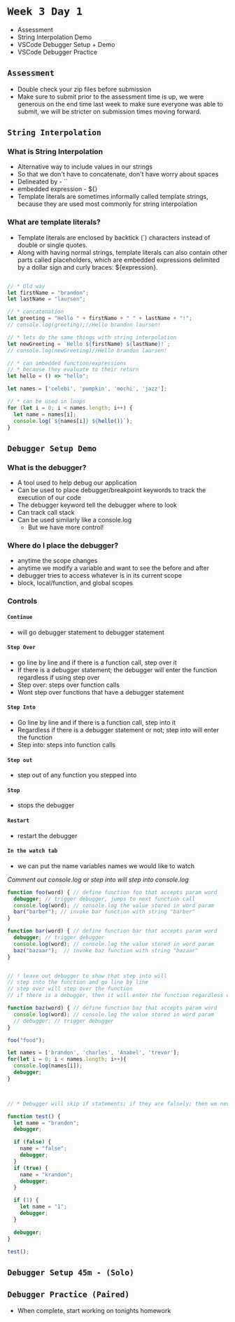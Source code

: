 # `Week 3 Day 1`

- Assessment
- String Interpolation Demo
- VSCode Debugger Setup + Demo
- VSCode Debugger Practice

## `Assessment`

- Double check your zip files before submission
- Make sure to submit prior to the assessment time is up, we were generous on the end time last week to make sure everyone was able to submit, we will be stricter on submission times moving forward.

## `String Interpolation`

### What is String Interpolation
  * Alternative way to include values in our strings
  * So that we don't have to concatenate, don't have worry about spaces
  * Delineated by - ``
  * embedded expression - ${}
  * Template literals are sometimes informally called template strings, because they are used most commonly for string interpolation

### What are template literals?
  * Template literals are enclosed by backtick (`) characters instead of double or single quotes.
  * Along with having normal strings, template literals can also contain other parts called placeholders, which are embedded expressions delimited by a dollar sign and curly braces: ${expression}.

```js

// * Old way
let firstName = "brandon";
let lastName = "laursen";

// * concatenation
let greeting = "Hello " + firstName + " " + lastName + "!";
// console.log(greeting);//Hello brandon laursen!

// * lets do the same things with string interpolation
let newGreeting = `Hello ${firstName} ${lastName}!`;
// console.log(newGreeting)//Hello brandon laursen!

// * can imbedded function/expressions
// * because they evaluate to their return
let hello = () => "hello";

let names = ['celebi', 'pumpkin', 'mochi', 'jazz'];

// * can be used in loops
for (let i = 0; i < names.length; i++) {
  let name = names[i];
  console.log(`${names[i]} ${hello()}`);
}

```

## `Debugger Setup Demo`


### What is the debugger?
  * A tool used to help debug our application
  * Can be used to place debugger/breakpoint keywords to track the execution of our code
  * The debugger keyword tell the debugger where to look
  * Can track call stack
  * Can be used similarly like a console.log
    * But we have more control!


### Where do I place the debugger?
  * anytime the scope changes
  * anytime we modify a variable and want to see the before and after
  * debugger tries to access whatever is in its current scope
  * block, local/function, and global scopes

### Controls

#### `Continue`
  * will go debugger statement to debugger statement
#### `Step Over`
  * go line by line and if there is a function call, step over it
  * If there is a debugger statement; the debugger will enter the function regardless if using step over
  * Step over: steps over function calls
  * Wont step over functions that have a debugger statement
#### `Step Into`
  * Go line by line and if there is a function call, step into it
  * Regardless if there is a debugger statement or not; step into will enter the function
  * Step into: steps into function calls
#### `Step out`
  * step out of any function you stepped into
#### `Stop`
  * stops the debugger
#### `Restart`
  * restart the debugger
#### `In the watch tab`
  * we can put the name variables names we would like to watch


*Comment out console.log or step into will step into console.log*
```js
function foo(word) { // define function foo that accepts param word
  debugger; // trigger debugger, jumps to next function call
  console.log(word); // console.log the value stored in word param
  bar("barber"); // invoke bar function with string "barber"
}

function bar(word) { // define function bar that accepts param word
  debugger; // trigger debugger
  console.log(word); // console.log the value stored in word param
  baz("bazaar");  // invoke baz function with string "bazaar"
}


// ! leave out debugger to show that step into will
// step into the function and go line by line
// step over will step over the function
// if there is a debugger, then it will enter the function regardless of step into/step over

function baz(word) { // define function baz that accepts param word
  console.log(word); // console.log the value stored in word param
  // debugger; // trigger debugger
}

foo("food");

let names = ['brandon', 'charles', 'Anabel', 'trevor'];
for(let i = 0; i < names.length; i++){
  console.log(names[i]);
  debugger;
}



// * Debugger will skip if statements; if they are falsely; then we never enter the conditional

function test() {
  let name = "brandon";
  debugger;

  if (false) {
    name = "false";
    debugger;
  }
  if (true) {
    name = "krandon";
    debugger;
  }

  if (1) {
    let name = "1";
    debugger;
  }

  debugger;
}

test();
```


## `Debugger Setup 45m - (Solo)`

## `Debugger Practice (Paired)`

- When complete, start working on tonights homework
